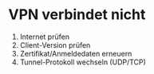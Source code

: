 # VPN verbindet nicht
1. Internet prüfen
2. Client-Version prüfen
3. Zertifikat/Anmeldedaten erneuern
4. Tunnel-Protokoll wechseln (UDP/TCP)
